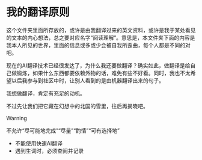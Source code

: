 # 我的翻译原则

这个文件夹里面所存放的，或许是由我翻译过来的英文资料，或许是我于某处看见的文本的内心想法，总之要对应名字“阅读理解”。意思是，本文件夹下面的内容是我本人所见的世界，里面的信息或多或少会被自我所歪曲，每个人都是不同的对吧。

现在的AI翻译技术已经很发达了，为什么我还要做翻译？确实如此，做翻译是给自己做锻炼，如果什么东西都要依赖外物的话，难免有些不好看。同时，我也不太希望以后我参与到社区中时，让别人看到的是由机器翻译出来的句子。

我想做翻译，肯定有充足的动机。

不过先让我们把它藏在幻想中的北国的雪里，往后再揭晓吧。

> [!WARNING]
> 不允许“尽可能地完成”“尽量”“酌情”“可有选择地”

- 不能使用快速AI翻译
- 遇到生词时，必须查阅并记录